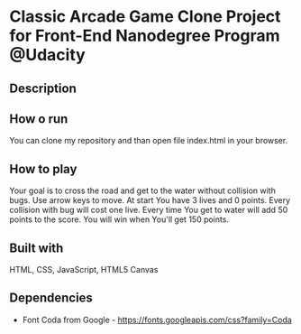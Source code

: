 # Classic Arcade Game Clone Project for Front-End Nanodegree Program @Udacity

## Description

## How o run
You can clone my repository and than open file index.html in your browser.

## How to play
Your goal is to cross the road and get to the water without collision with bugs. Use arrow keys to move. At  start You have 3 lives and 0 points. Every collision with bug will cost one live. Every time You get to water will add 50 points to the score. You will win when You'll get 150 points.

## Built with

HTML, CSS, JavaScript, HTML5 Canvas

## Dependencies

* Font Coda from Google - https://fonts.googleapis.com/css?family=Coda
